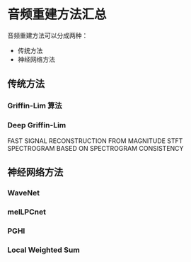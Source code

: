# 音频重建方法汇总

音频重建方法可以分成两种：
- 传统方法
- 神经网络方法  

## 传统方法

### Griffin-Lim 算法

### Deep Griffin-Lim
FAST SIGNAL RECONSTRUCTION FROM MAGNITUDE STFT SPECTROGRAM BASED ON SPECTROGRAM CONSISTENCY  


## 神经网络方法

### WaveNet

### melLPCnet


### PGHI

### Local Weighted Sum
